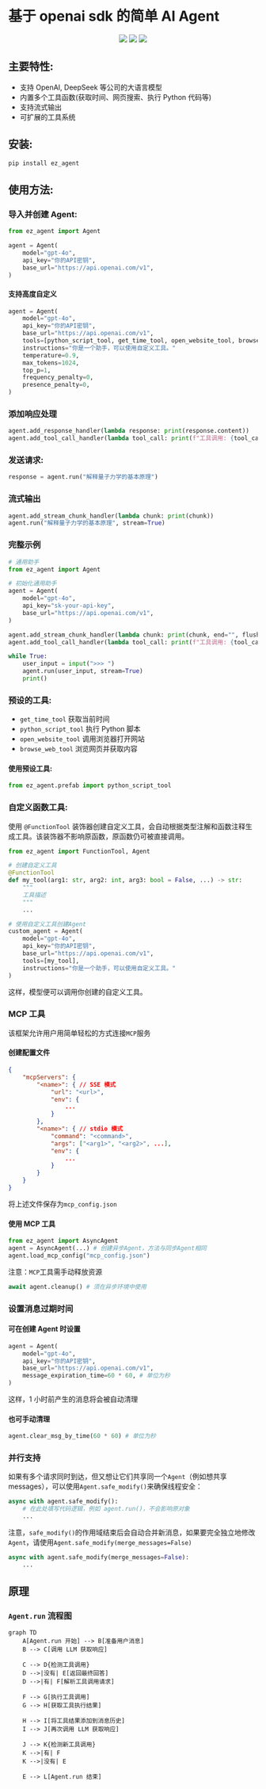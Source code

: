 # 基于 openai sdk 的简单 AI Agent

<p align="center">
<a href="https://pypi.org/project/ez-agent/"><img src="https://img.shields.io/pypi/v/ez-agent?color=blue&label=pypi"/></a>
<a href="https://github.com/captainsuo/ez-agent/blob/main/LICENSE"><img src="https://img.shields.io/pypi/l/ez-agent?color=green"/></a>
<a href="https://github.com/captainsuo/ez-agent"><img src="https://img.shields.io/pypi/pyversions/ez-agent" /></a>
</p>

## 主要特性:

- 支持 OpenAI, DeepSeek 等公司的大语言模型
- 内置多个工具函数(获取时间、网页搜索、执行 Python 代码等)
- 支持流式输出
- 可扩展的工具系统

## 安装:

```bash
pip install ez_agent
```

## 使用方法:

### 导入并创建 Agent:

```python
from ez_agent import Agent

agent = Agent(
    model="gpt-4o",
    api_key="你的API密钥",
    base_url="https://api.openai.com/v1",
)
```

#### 支持高度自定义

```python
agent = Agent(
    model="gpt-4o",
    api_key="你的API密钥",
    base_url="https://api.openai.com/v1",
    tools=[python_script_tool, get_time_tool, open_website_tool, browse_web_tool],
    instructions="你是一个助手，可以使用自定义工具。"
    temperature=0.9,
    max_tokens=1024,
    top_p=1,
    frequency_penalty=0,
    presence_penalty=0,
)
```

### 添加响应处理

```python
agent.add_response_handler(lambda response: print(response.content))
agent.add_tool_call_handler(lambda tool_call: print(f"工具调用: {tool_call.function.name}"))
```

### 发送请求:

```python
response = agent.run("解释量子力学的基本原理")
```

### 流式输出

```python
agent.add_stream_chunk_handler(lambda chunk: print(chunk))
agent.run("解释量子力学的基本原理", stream=True)
```

### 完整示例

```python
# 通用助手
from ez_agent import Agent

# 初始化通用助手
agent = Agent(
    model="gpt-4o",
    api_key="sk-your-api-key",
    base_url="https://api.openai.com/v1",
)

agent.add_stream_chunk_handler(lambda chunk: print(chunk, end="", flush=True))
agent.add_tool_call_handler(lambda tool_call: print(f"工具调用: {tool_call["function"]["name"]}"))

while True:
    user_input = input(">>> ")
    agent.run(user_input, stream=True)
    print()
```

### 预设的工具:

- `get_time_tool` 获取当前时间
- `python_script_tool` 执行 Python 脚本
- `open_website_tool` 调用浏览器打开网站
- `browse_web_tool` 浏览网页并获取内容

#### 使用预设工具:

```python
from ez_agent.prefab import python_script_tool
```

### 自定义函数工具:

使用 `@FunctionTool` 装饰器创建自定义工具，会自动根据类型注解和函数注释生成工具。该装饰器不影响原函数，原函数仍可被直接调用。

```python
from ez_agent import FunctionTool, Agent

# 创建自定义工具
@FunctionTool
def my_tool(arg1: str, arg2: int, arg3: bool = False, ...) -> str:
    """
    工具描述
    """
    ...

# 使用自定义工具创建Agent
custom_agent = Agent(
    model="gpt-4o",
    api_key="你的API密钥",
    base_url="https://api.openai.com/v1",
    tools=[my_tool],
    instructions="你是一个助手，可以使用自定义工具。"
)
```

这样，模型便可以调用你创建的自定义工具。

### MCP 工具

该框架允许用户用简单轻松的方式连接`MCP`服务

#### 创建配置文件

```json
{
    "mcpServers": {
        "<name>": { // SSE 模式
            "url": "<url>",
            "env": {
                ...
            }
        },
        "<name>": { // stdio 模式
            "command": "<command>",
            "args": ["<arg1>", "<arg2>", ...],
            "env": {
                ...
            }
        }
    }
}
```

将上述文件保存为`mcp_config.json`

#### 使用 MCP 工具

```python
from ez_agent import AsyncAgent
agent = AsyncAgent(...) # 创建异步Agent，方法与同步Agent相同
agent.load_mcp_config("mcp_config.json")
```

注意：`MCP`工具需手动释放资源

```python
await agent.cleanup() # 须在异步环境中使用
```

### 设置消息过期时间

#### 可在创建 Agent 时设置

```python
agent = Agent(
    model="gpt-4o",
    api_key="你的API密钥",
    base_url="https://api.openai.com/v1",
    message_expiration_time=60 * 60, # 单位为秒
)
```

这样，1 小时前产生的消息将会被自动清理

#### 也可手动清理

```python
agent.clear_msg_by_time(60 * 60) # 单位为秒
```

### 并行支持

如果有多个请求同时到达，但又想让它们共享同一个`Agent`（例如想共享 messages），可以使用`Agent.safe_modify()`来确保线程安全：

```python
async with agent.safe_modify():
    # 在此处填写代码逻辑，例如 agent.run()，不会影响原对象
    ...
```

注意，`safe_modify()`的作用域结束后会自动合并新消息，如果要完全独立地修改`Agent`，请使用`Agent.safe_modify(merge_messages=False)`

```python
async with agent.safe_modify(merge_messages=False):
    ...
```

## 原理

### `Agent.run` 流程图

```mermaid
graph TD
    A[Agent.run 开始] --> B[准备用户消息]
    B --> C[调用 LLM 获取响应]

    C --> D{检测工具调用}
    D -->|没有| E[返回最终回答]
    D -->|有| F[解析工具调用请求]

    F --> G[执行工具调用]
    G --> H[获取工具执行结果]

    H --> I[将工具结果添加到消息历史]
    I --> J[再次调用 LLM 获取响应]

    J --> K{检测新工具调用}
    K -->|有| F
    K -->|没有| E

    E --> L[Agent.run 结束]
```
